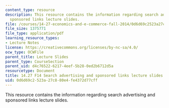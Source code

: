 ```yaml
---
content_type: resource
description: This resource contains the information regarding search advertising and
  sponsored links lecture slides.
file: /courses/14-27-economics-and-e-commerce-fall-2014/0d6d69c2523a27c880e4fe4372d77cff_MIT14_27F14_lecslide15.pdf
file_size: 1375771
file_type: application/pdf
learning_resource_types:
- Lecture Notes
license: https://creativecommons.org/licenses/by-nc-sa/4.0/
ocw_type: OCWFile
parent_title: Lecture Slides
parent_type: CourseSection
parent_uid: d4c76522-6217-4eef-5b28-0ed2b6712d5a
resourcetype: Document
title: 14.27 F14 Search advertising and sponsored links lecture slides
uid: 0d6d69c2-523a-27c8-80e4-fe4372d77cff
---
```

This resource contains the information regarding search advertising and sponsored links lecture slides.